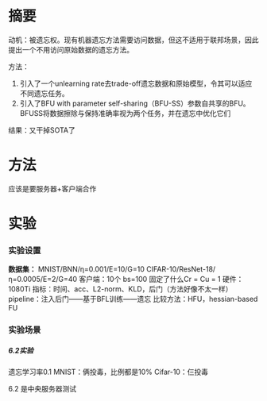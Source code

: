 
# 摘要
动机：被遗忘权。现有机器遗忘方法需要访问数据，但这不适用于联邦场景，因此提出一个不用访问原始数据的遗忘方法。

方法：
1. 引入了一个unlearning rate去trade-off遗忘数据和原始模型，令其可以适应不同遗忘任务。
2. 引入了BFU with parameter self-sharing（BFU-SS）参数自共享的BFU。BFUSS将数据擦除与保持准确率视为两个任务，并在遗忘中优化它们

结果：又干掉SOTA了


# 方法
应该是要服务器+客户端合作

# 实验
### 实验设置
**数据集：**
MNIST/BNN/η=0.001/E=10/G=10
CIFAR-10/ResNet-18/η=0.0005/E=2/G=40
客户端：10个
bs=100
固定了什么Cr = Cu = 1
硬件：1080Ti
指标：时间、acc、L2-norm、KLD，后门（方法好像不太一样）
pipeline：注入后门——基于BFL训练——遗忘
比较方法：HFU，hessian-based FU

### 实验场景
##### 6.2实验
遗忘学习率0.1
MNIST：俩投毒，比例都是10%
Cifar-10：仨投毒

6.2 是中央服务器测试